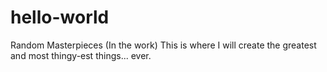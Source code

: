 # hello-world
Random Masterpieces (In the work)
This is where I will create the greatest and most thingy-est things... ever.
